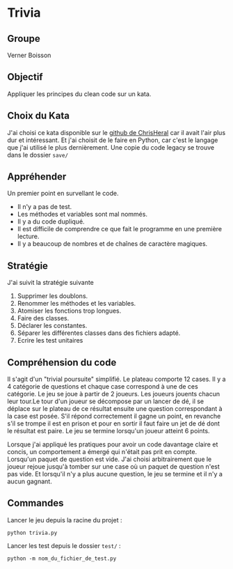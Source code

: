 # Trivia

## Groupe

Verner Boisson

## Objectif

Appliquer les principes du clean code sur un kata.

## Choix du Kata

J'ai choisi ce kata disponible sur le [github de ChrisHeral](https://github.com/ChrisHeral/trivia) car il avait l'air plus dur et intéressant. Et j'ai choisit de le faire en Python, car c'est le langage que j'ai utilisé le plus dernièrement. Une copie du code legacy se trouve dans le dossier `save/`

## Appréhender

Un premier point en survellant le code.

- Il n'y a pas de test.
- Les méthodes et variables sont mal nommés.
- Il y a du code dupliqué.
- Il est difficile de comprendre ce que fait le programme en une première lecture.
- Il y a beaucoup de nombres et de chaînes de caractère magiques.

## Stratégie

J'ai suivit la stratégie suivante

1. Supprimer les doublons.
2. Renommer les méthodes et les variables.
3. Atomiser les fonctions trop longues.
4. Faire des classes.
5. Déclarer les constantes.
6. Séparer les différentes classes dans des fichiers adapté.
7. Ecrire les test unitaires

## Compréhension du code

Il s'agit d'un "trivial poursuite" simplifié. Le plateau comporte 12 cases. Il y a 4 catégorie de questions et chaque case correspond à une de ces catégorie. Le jeu se joue à partir de 2 joueurs. Les joueurs jouents chacun  leur tour.Le tour d'un joueur se décompose par un lancer de dé, il se déplace sur le plateau de ce résultat ensuite une question correspondant à la case est posée. S'il répond correctement il gagne un point, en revanche s'il se trompe il est en prison et pour en sortir il faut faire un jet de dé dont le résultat est paire. Le jeu se termine lorsqu'un joueur atteint 6 points.

Lorsque j'ai appliqué les pratiques pour avoir un code davantage claire et concis, un comportement a émergé qui n'était pas prit en compte. Lorsqu'un paquet de question est vide. J'ai choisi arbitrairement que le joueur rejoue jusqu'à tomber sur une case où un paquet de question n'est pas vide. Et lorsqu'il n'y a plus aucune question, le jeu se termine et il n'y a aucun gagnant.

## Commandes

Lancer le jeu depuis la racine du projet :

```python trivia.py```

Lancer les test depuis le dossier `test/` :

```python -m nom_du_fichier_de_test.py```
